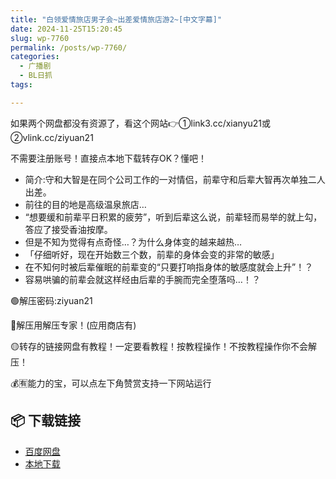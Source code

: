 ```yaml
---
title: "白领爱情旅店男子会~出差爱情旅店游2~[中文字幕]"
date: 2024-11-25T15:20:45
slug: wp-7760
permalink: /posts/wp-7760/
categories:
  - 广播剧
  - BL日抓
tags:

---
```


如果两个网盘都没有资源了，看这个网站👉①link3.cc/xianyu21或②vlink.cc/ziyuan21

不需要注册账号！直接点本地下载转存OK？懂吧！

*   简介:守和大智是在同个公司工作的一对情侣，前辈守和后辈大智再次单独二人出差。
*   前往的目的地是高级温泉旅店…
*   “想要缓和前辈平日积累的疲劳”，听到后辈这么说，前辈轻而易举的就上勾，答应了接受香油按摩。
*   但是不知为觉得有点奇怪…？为什么身体变的越来越热…
*   「仔细听好，现在开始数三个数，前辈的身体会变的非常的敏感」
*   在不知何时被后辈催眠的前辈变的“只要打响指身体的敏感度就会上升”！？
*   容易哄骗的前辈会就这样经由后辈的手腕而完全堕落吗…！？

🟢解压密码:ziyuan21

🔵解压用解压专家！(应用商店有)

🟡转存的链接网盘有教程！一定要看教程！按教程操作！不按教程操作你不会解压！

💰🈶能力的宝，可以点左下角赞赏支持一下网站运行

## 📦 下载链接
- [百度网盘](https://blziyuan21.com/pay-download/7760?key=9836e93191&down_id=0)
- [本地下载](https://blziyuan21.com/pay-download/7760?key=9836e93191&down_id=1)

